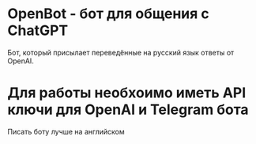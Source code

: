 # OpenBot - бот для общения с ChatGPT
Бот, который присылает переведённые на русский язык ответы от OpenAI.
# Для работы необхоимо иметь API ключи для OpenAI и Telegram бота
Писать боту лучше на английском
